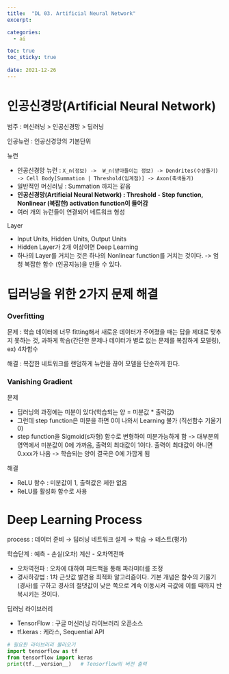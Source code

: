 ```yaml
---
title:  "DL 03. Artificial Neural Network"
excerpt:

categories:
  - ai

toc: true
toc_sticky: true
 
date: 2021-12-26
---
```




# 인공신경망(Artificial Neural Network)

범주 : 머신러닝 > 인공신경망 > 딥러닝

인공뉴런 : 인공신경망의 기본단위

뉴런

*  인공신경망 뉴런 : `X_n(정보) ->  W_n(받아들이는 정보) -> Dendrites(수상돌기) -> Cell Body[Summation | Threshold(임계점)] -> Axon(축색돌기)`
* 일반적인 머신러닝 : Summation 까지는 같음
* **인공신경망(Artificial Neural Network) : Threshold - Step function, Nonlinear (복잡한) activation function이 들어감**
* 여러 개의 뉴런들이 연결되어 네트워크 형성

Layer

* Input Units, Hidden Units, Output Units
* Hidden Layer가 2개 이상이면 Deep Learning
* 하나의 Layer를 거치는 것은 하나의 Nonlinear function를 거치는 것이다. -> 엄청 복잡한 함수 (인공지능)을 만들 수 있다.



# 딥러닝을 위한 2가지 문제 해결



### Overfitting

문제 : 학습 데이터에 너무 fitting해서 새로운 데이터가 주어졌을 때는 답을 제대로 맞추지 못하는 것, 과하게 학습(간단한 문제나 데이터가 별로 없는 문제를 복잡하게 모델링), ex) 4차함수

해결 : 복잡한 네트워크를 랜덤하게 뉴런을 끊어 모델을 단순하게 한다.

### Vanishing Gradient

문제

* 딥러닝의 과정에는 미분이 있다(학습되는 양 = 미분값 * 출력값)
* 그런데 step function은 미분을 하면 0이 나와서 Learning 불가 (직선함수 기울기 0)
* step function을 Sigmoid(s자형) 함수로 변형하여 미분가능하게 함 -> 대부분의 영역에서 미분값이 0에 가까움, 출력의 최대값이 1이다. 출력이 최대값이 아니면 0.xxx가 나옴 -> 학습되는 양이 결국은 0에 가깝게 됨

해결

* ReLU 함수 : 미분값이 1, 출력값은 제한 없음
* ReLU를 활성화 함수로 사용





# Deep Learning Process

process : 데이터 준비 → 딥러닝 네트워크 설계 → 학습 → 테스트(평가)

학습단계 : 예측 - 손실(오차) 계산 - 오차역전파

* 오차역전파 : 오차에 대하여 피드백을 통해 파라미터를 조정
* 경사하강법 : 1차 근삿값 발견용 최적화 알고리즘이다. 기본 개념은 함수의 기울기(경사)를 구하고 경사의 절댓값이 낮은 쪽으로 계속 이동시켜 극값에 이를 때까지 반복시키는 것이다.

딥러닝 라이브러리

* TensorFlow : 구글 머신러닝 라이브러리 오픈소스
* tf.keras : 케라스, Sequential API

```python
# 필요한 라이브러리 불러오기
import tensorflow as tf
from tensorflow import keras
print(tf.__version__)   # Tensorflow의 버전 출력
```
